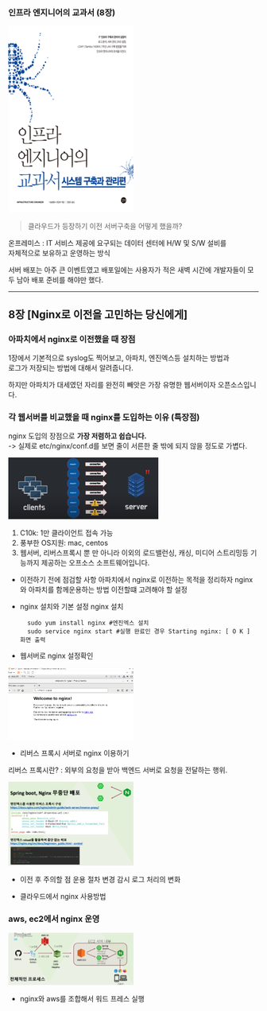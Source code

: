 ### 인프라 엔지니어의 교과서 (8장)
 <img src="../../img/img_15.png" alt ="인프라엔지니어의 교과서" style="max-width:50%;">

> 클라우드가 등장하기 이전 서버구축을 어떻게 했을까?

온프레미스
: IT 서비스 제공에 요구되는 데이터 센터에 H/W 및 S/W 설비를\
자체적으로 보유하고 운영하는 방식

서버 배포는 아주 큰 이벤트였고 배포일에는 사용자가 적은 새벽 시간에 개발자들이 모두 남아 배포 준비를 해야만 했다.

-----

## 8장 [Nginx로 이전을 고민하는 당신에게]

### 아파치에서 nginx로 이전했을 때 장점

1장에서 기본적으로 syslog도 찍어보고, 아파치, 엔진엑스등 설치하는 방법과\
로그가 저장되는 방법에 대해서 알려줍니다.

하지만 아파치가 대세였던 자리를 완전히 빼앗은 가장 유명한 웹서버이자 오픈소스입니다.

### 각 웹서버를 비교했을 때 nginx를 도입하는 이유 (특장점)

nginx 도입의 장점으로 **가장 저렴하고 쉽습니다.**\
-> 실제로 etc/nginx/conf.d를 보면 줄이 서른한 줄 밖에 되지 않을 정도로 가볍다.

 <img src="../../img/img_23.png" alt ="C10K" style="max-width:60%;">

1) C10k: 1만 클라이언트 접속 가능
2) 풍부한 OS지원: mac, centos
3) 웹서버, 리버스프록시 뿐 만 아니라 이외의  로드밸런싱, 캐싱, 미디어 스트리밍등 기능까지 제공하는 오프소스 소프트웨어입니다.



- 이전하기 전에 점검할 사항
아파치에서 nginx로 이전하는 목적을 정리하자
nginx와 아파치를 함께운용하는 방법
이전할떄 고려해야 할 설정

- nginx 설치와 기본 설정
nginx 설치
    
        sudo yum install nginx #엔진엑스 설치
        sudo service nginx start #실행 완료인 경우 Starting nginx: [ O K ] 화면 출력

- 웹서버로 nginx 설정확인

<img src="../../img/img_18.png" alt ="nginx 서버 시작" style="max-width:50%;">



- 리버스 프록시 서버로 nginx 이용하기

리버스 프록시란?
: 외부의 요청을 받아 백엔드 서버로 요청을 전달하는 행위.

<img src="../../img/img_22.png" alt ="nginx 설정" style="max-width:50%;">


- 이전 후 주의할 점
운용 절차 변경
감시 로그 처리의 변화

- 클라우드에서 nginx 사용방법
 ### aws, ec2에서 nginx 운영

<img src="../../img/img_21.png" alt ="ec2에서 nginx운영" style="max-width:50%;">



- nginx와 aws를 조합해서 워드 프레스 실행